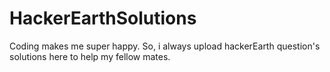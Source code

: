 # HackerEarthSolutions

Coding makes me super happy.
So, i always upload hackerEarth question's solutions here to help my fellow mates.
